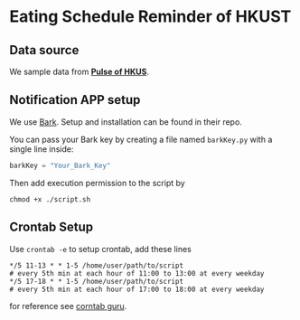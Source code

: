 # Eating Schedule Reminder of HKUST

## Data source

We sample data from [**Pulse of HKUS**](http://pulse-api.hkustvis.org/). 

## Notification APP setup

We use [Bark](https://github.com/Finb/Bark). Setup and installation can be found in their repo.

You can pass your Bark key by creating a file named `barkKey.py` with a single line inside:

```python
barkKey = "Your_Bark_Key"
```

Then add execution permission to the script by

```shell
chmod +x ./script.sh
```



## Crontab Setup

Use `crontab -e` to setup crontab, add these lines

```shell
*/5 11-13 * * 1-5 /home/user/path/to/script
# every 5th min at each hour of 11:00 to 13:00 at every weekday
*/5 17-18 * * 1-5 /home/user/path/to/script
# every 5th min at each hour of 17:00 to 18:00 at every weekday
```

for reference see [corntab guru](https://crontab.guru/examples.html).

